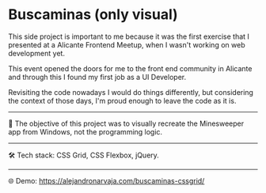 # Buscaminas (only visual)

This side project is important to me because it was the first exercise that I presented at a Alicante Frontend Meetup, when I wasn't working on web development yet.

This event opened the doors for me to the front end community in Alicante and through this I found my first job as a UI Developer.

Revisiting the code nowadays I would do things differently, but considering the context of those days, I'm proud enough to leave the code as it is.

---
📒 The objective of this project was to visually recreate the Minesweeper app from Windows, not the programming logic.

---
🛠️ Tech stack: CSS Grid, CSS Flexbox, jQuery.

---
🌐 Demo: 
https://alejandronarvaja.com/buscaminas-cssgrid/
